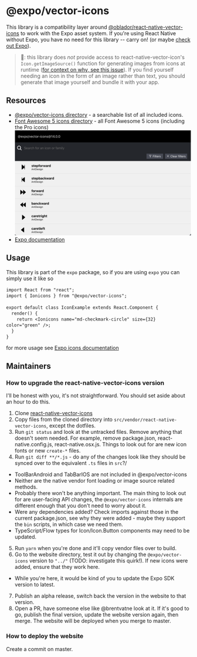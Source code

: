 # @expo/vector-icons

This library is a compatibility layer around [@oblador/react-native-vector-icons](https://github.com/oblador/react-native-vector-icons) to work with the Expo asset system. If you're using React Native without Expo, you have no need for this library -- carry on! (or maybe [check out Expo](https://expo.io/)).

> 👀: this library does _not_ provide access to react-native-vector-icon's `Icon.getImageSource()` function for generating images from icons at runtime ([for context on why, see this issue](https://github.com/expo/vector-icons/issues/26)). If you find yourself needing an icon in the form of an image rather than text, you should generate that image yourself and bundle it with your app.

## Resources

- [@expo/vector-icons directory](https://expo.github.io/vector-icons/) - a searchable list of all included icons.
- [Font Awesome 5 icons directory](https://fontawesome.com/icons) - all Font Awesome 5 icons (including the Pro icons)
  ![Screenshot of website](https://raw.githubusercontent.com/expo/vector-icons/master/website-screenshot.png)
- [Expo documentation](https://docs.expo.io/)

## Usage

This library is part of the `expo` package, so if you are using `expo` you can simply use it like so

```tsx
import React from "react";
import { Ionicons } from "@expo/vector-icons";

export default class IconExample extends React.Component {
  render() {
    return <Ionicons name="md-checkmark-circle" size={32} color="green" />;
  }
}
```

for more usage see [Expo icons documentation](https://docs.expo.io/guides/icons/)

## Maintainers

### How to upgrade the react-native-vector-icons version

I'll be honest with you, it's not straightforward. You should set aside about an hour to do this.

1. Clone [react-native-vector-icons](https://github.com/oblador/react-native-vector-icons)
2. Copy files from the cloned directory into `src/vendor/react-native-vector-icons`, except the dotfiles.
3. Run `git status` and look at the untracked files. Remove anything that doesn't seem needed. For example, remove package.json, react-native.config.js, react-native.osx.js. Things to look out for are new icon fonts or new `create-*` files.
4. Run `git diff **/*.js` - do any of the changes look like they should be synced over to the equivalent `.ts` files in `src`?/

- ToolBarAndroid and TabBarIOS are not included in @expo/vector-icons
- Neither are the native vendor font loading or image source related methods.
- Probably there won't be anything important. The main thing to look out for are user-facing API changes, the `@expo/vector-icons` internals are different enough that you don't need to worry about it.
- Were any dependencies added? Check imports against those in the current package.json, see why they were added - maybe they support the `bin` scripts, in which case we need them.
- TypeScript/Flow types for Icon/Icon.Button components may need to be updated.

5. Run `yarn` when you're done and it'll copy vendor files over to build.
6. Go to the website directory, test it out by changing the `@expo/vector-icons` version to `"../"` (TODO: investigate this quirk!). If new icons were added, ensure that they work here.

- While you're here, it would be kind of you to update the Expo SDK version to latest.

7. Publish an alpha release, switch back the version in the website to that version.
8. Open a PR, have someone else like @brentvatne look at it. If it's good to go, publish the final version, update the website version again, then merge. The website will be deployed when you merge to master.

### How to deploy the website

Create a commit on master.
